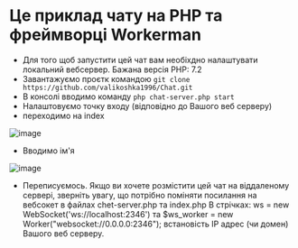 # Це приклад чату на PHP та фреймворці Workerman
- Для того щоб запустити цей чат вам необіхдно налаштувати локальний вебсервер.
Бажана версія PHP: 7.2
-  Завантажуємо проєтк командою ``` git clone https://github.com/valikoshka1996/Chat.git ```
-  В консолі вводимо команду ``` php chat-server.php start ```
-  Налаштовуємо точку входу (відповідно до Вашого веб серверу)
- переходимо на index

![image](https://github.com/valikoshka1996/Chat/assets/115169564/ae87d25a-b096-4321-a243-1462a73511ff)

- Вводимо ім'я

![image](https://github.com/valikoshka1996/Chat/assets/115169564/b27f4907-3cad-4a20-8e9b-60b05621010a)
- Переписуємось.
Якщо ви хочете розмістити цей чат на віддаленому сервері, зверніть увагу, що потрібно поміняти посилання на вебсокет в файлах chet-server.php та index.php
В стрічках:     ws = new WebSocket('ws://localhost:2346') та $ws_worker = new Worker("websocket://0.0.0.0:2346"); встановість IP адрес (чи домен) Вашого веб серверу.
